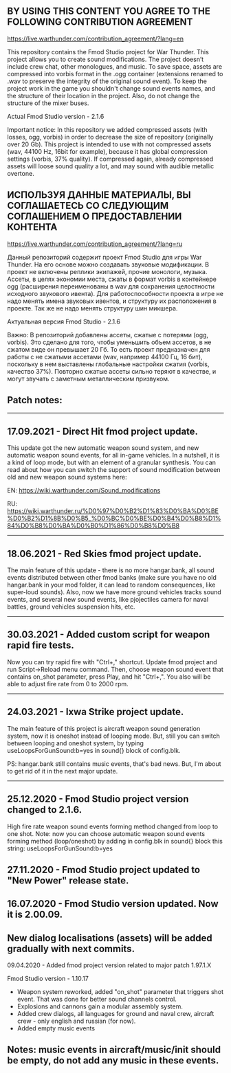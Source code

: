 ## BY USING THIS CONTENT YOU AGREE TO THE FOLLOWING CONTRIBUTION AGREEMENT

https://live.warthunder.com/contribution_agreement/?lang=en

This repository contains the Fmod Studio project for War Thunder. This project allows you to create sound modifications. The project doesn’t include crew chat, other monologues, and music. To save space, assets are compressed into vorbis format in the .ogg container (extensions renamed to .wav to preserve the integrity of the original sound event). To keep the project work in the game you shouldn't change sound events names, and the structure of their location in the project.  Also, do not change the structure of the mixer buses.

Actual Fmod Studio version - 2.1.6

Important notice:
In this repository we added compressed assets (with losses, ogg, vorbis) in order to decrease the size of repository (originally over 20 Gb). This project is intended to use with not compressed assets (wav, 44100 Hz, 16bit for example), because it has global compression settings (vorbis, 37% quality). If compressed again, already compressed assets will loose sound quality a lot, and may sound with audible metallic overtone.

## ИСПОЛЬЗУЯ ДАННЫЕ МАТЕРИАЛЫ, ВЫ СОГЛАШАЕТЕСЬ СО СЛЕДУЮЩИМ СОГЛАШЕНИЕМ О ПРЕДОСТАВЛЕНИИ КОНТЕНТА

https://live.warthunder.com/contribution_agreement/?lang=ru

Данный репозиторий содержит проект Fmod Studio для игры War Thunder. На его основе можно создавать звуковые модификации. В проект не включены реплики экипажей, прочие монологи, музыка. Ассеты, в целях экономии места, сжаты в формат vorbis в контейнере ogg (расширения переименованы в wav для сохранения целостности исходного звукового ивента). Для работоспособности проекта в игре не надо менять имена звуковых ивентов, и структуру их расположения в проекте. Так же не надо менять структуру шин микшера.

Актуальная версия Fmod Studio - 2.1.6

Важно:
В репозиторий добавлены ассеты, сжатые с потерями (ogg, vorbis).  Это сделано для того, чтобы уменьшить объем ассетов, в не сжатом виде он превышает 20 Гб. То есть проект предназначен для работы с не сжатыми ассетами (wav, например 44100 Гц, 16 бит), поскольку в нем выставлены глобальные настройки сжатия (vorbis, качество 37%). Повторно сжатые ассеты сильно теряют в качестве, и могут звучать с заметным металлическим призвуком.

Patch notes:
--------------------------------------------------------------------------------------------------------
-----------------------
17.09.2021 - Direct Hit fmod project update.
----------------------------------

This update got the new automatic weapon sound system, and new automatic weapon sound events, for all in-game vehicles. In a nutshell, it is a kind of loop mode, but with an element of a granular synthesis. You can read about how you can switch the support of sound modification between old and new weapon sound systems here:

EN:
https://wiki.warthunder.com/Sound_modifications

RU:
https://wiki.warthunder.ru/%D0%97%D0%B2%D1%83%D0%BA%D0%BE%D0%B2%D1%8B%D0%B5_%D0%BC%D0%BE%D0%B4%D0%B8%D1%84%D0%B8%D0%BA%D0%B0%D1%86%D0%B8%D0%B8

-----------------------
18.06.2021 - Red Skies fmod project update.
----------------------------------

The main feature of this update - there is no more hangar.bank, all sound events distributed between other fmod banks (make sure you have no old hangar.bank in your mod folder, it can lead to random consequences, like super-loud sounds). Also, now we have more ground vehicles tracks sound events, and several new sound events, like pjojectiles camera for naval battles, ground vehicles suspension hits, etc.

-----------------------
30.03.2021 - Added custom script for weapon rapid fire tests.
----------------------------------

Now you can try rapid fire with "Ctrl+," shortcut. Update fmod project and run Script->Reload menu command. Then, choose weapon sound event that contains on_shot parameter, press Play, and hit "Ctrl+,". You also will be able to adjust fire rate from 0 to 2000 rpm.

-------------------------------------------------------------------------------------------------------------------------------
24.03.2021 - Ixwa Strike project update.
----------------------------------

The main feature of this project is aircraft weapon sound generation system, now it is oneshot instead of looping mode. But, still you can switch between looping and oneshot system, by typing useLoopsForGunSound:b=yes in sound{} block of config.blk.

PS: hangar.bank still contains music events, that's bad news. But, I'm about to get rid of it in the next major update.

----------------------------------
25.12.2020 - Fmod Studio project version changed to 2.1.6.
-------------------------------------------------------------------------------------------------------------------------------
High fire rate weapon sound events forming method changed from loop to one shot.
Note: now you can choose automatic weapon sound events forming method (loop/oneshot) by adding in config.blk in sound{} block this string: useLoopsForGunSound:b=yes

27.11.2020 - Fmod Studio project updated to "New Power" release state.
-------------------------------------------------------------------------------------------------------------------------------
16.07.2020 - Fmod Studio version updated. Now it is 2.00.09.
-------------------------------------------------------------------------------------------------------------------------------
New dialog localisations (assets) will be added gradually with next commits.
-------------------------------------------------------------------------------------------------------------------------------
09.04.2020 - Added fmod project version related to major patch 1.97.1.X

Fmod Studio version - 1.10.17

 - Weapon system reworked, added "on_shot" parameter that triggers shot event. That was done for better sound channels control.
 - Explosions and cannons gain a modular assembly system.
 - Added crew dialogs, all languages for ground and naval crew, aircraft crew - only english and russian (for now).
 - Added empty music events

Notes:
music events in aircraft/music/init should be empty, do not add any music in these events.
-------------------------------------------------------------------------------------------------------------------------------